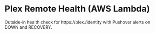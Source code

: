 # Plex Remote Health (AWS Lambda)

Outside-in health check for https://plex.<your-domain>/identity with Pushover alerts on DOWN and RECOVERY.
